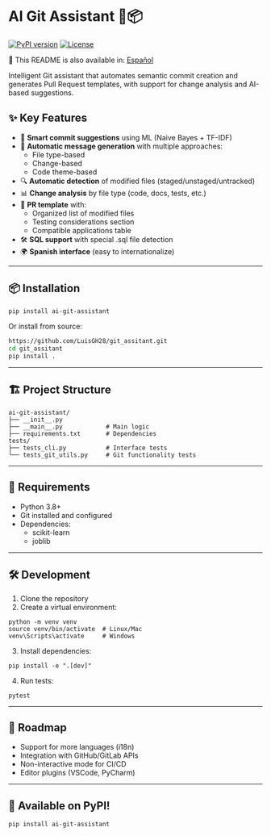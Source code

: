 # AI Git Assistant 🤖📦

[![PyPI version](https://img.shields.io/pypi/v/ai-git-assistant)](https://pypi.org/project/ai-git-assistant/)
[![License](https://img.shields.io/badge/license-MIT-blue.svg)](https://file+.vscode-resource.vscode-cdn.net/Users/macbook/Documents/gitAssistant/LICENSE)

📄 This README is also available in: [Español](README.es.md)

Intelligent Git assistant that automates semantic commit creation and generates Pull Request templates, with support for change analysis and AI-based suggestions.

## ✨ Key Features

- 🧠 **Smart commit suggestions** using ML (Naive Bayes + TF-IDF)
- 📝 **Automatic message generation** with multiple approaches:
  - File type-based
  - Change-based
  - Code theme-based
- 🔍 **Automatic detection** of modified files (staged/unstaged/untracked)
- 📊 **Change analysis** by file type (code, docs, tests, etc.)
- 📑 **PR template** with:
  - Organized list of modified files
  - Testing considerations section
  - Compatible applications table
- 🛠️ **SQL support** with special .sql file detection
- 🌍 **Spanish interface** (easy to internationalize)

---

## 📦 Installation

```bash
pip install ai-git-assistant
```

Or install from source:

```bash
https://github.com/LuisGH28/git_assitant.git
cd git_assitant
pip install .
```

---

## 🏗️ Project Structure

```
ai-git-assistant/
├── __init__.py
├── __main__.py            # Main logic
├── requirements.txt       # Dependencies
tests/
├── tests_cli.py           # Interface tests
└── tests_git_utils.py     # Git functionality tests
```
---

## 📌 Requirements

* Python 3.8+
* Git installed and configured
* Dependencies:
  * scikit-learn
  * joblib

---
## 🛠️ Development

1. Clone the repository
2. Create a virtual environment:

```
python -m venv venv
source venv/bin/activate  # Linux/Mac
venv\Scripts\activate     # Windows
```
3. Install dependencies:

```
pip install -e ".[dev]"
```

4. Run tests:
```
pytest
```
---

## 🤖 Roadmap

* Support for more languages (i18n)
* Integration with GitHub/GitLab APIs
* Non-interactive mode for CI/CD
* Editor plugins (VSCode, PyCharm)

---

## 🎉 Available on PyPI!

```
pip install ai-git-assistant
```
